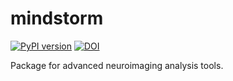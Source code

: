 # mindstorm
[![PyPI version](https://badge.fury.io/py/mindstorm.svg)](https://badge.fury.io/py/mindstorm)
[![DOI](https://zenodo.org/badge/DOI/10.5281/zenodo.4248135.svg)](https://doi.org/10.5281/zenodo.4248135)

Package for advanced neuroimaging analysis tools.
